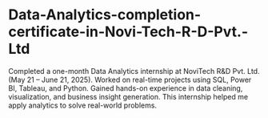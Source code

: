 # Data-Analytics-completion-certificate-in-Novi-Tech-R-D-Pvt.-Ltd
Completed a one-month Data Analytics internship at NoviTech R&amp;D Pvt. Ltd. (May 21 – June 21, 2025). Worked on real-time projects using SQL, Power BI, Tableau, and Python. Gained hands-on experience in data cleaning, visualization, and business insight generation. This internship helped me apply analytics to solve real-world problems.
